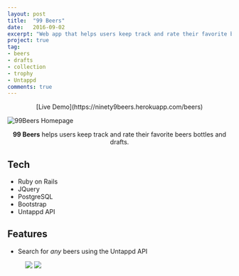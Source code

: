 ```yaml
---
layout: post
title:  "99 Beers"
date:   2016-09-02
excerpt: "Web app that helps users keep track and rate their favorite beers bottles and drafts"
project: true
tag:
- beers
- drafts
- collection
- trophy
- Untappd
comments: true
---
```

<center>[Live Demo](https://ninety9beers.herokuapp.com/beers)</center>

![99Beers Homepage](https://s3.amazonaws.com/beerimages/uploads/assets/welcome.png)

<center><b>99 Beers</b> helps users keep track and rate their favorite beers bottles and drafts.</center>

## Tech

* Ruby on Rails
* JQuery
* PostgreSQL
* Bootstrap
* Untappd API

## Features

* Search for *any* beers using the Untappd API

<figure class="half">
    <a href="https://s3.amazonaws.com/beerimages/uploads/assets/search.png"><img src="https://s3.amazonaws.com/beerimages/uploads/assets/search.png"></a>
    <a href="https://s3.amazonaws.com/beerimages/uploads/assets/beerinfo.png"><img src="https://s3.amazonaws.com/beerimages/uploads/assets/beerinfo.png"></a>
</figure>